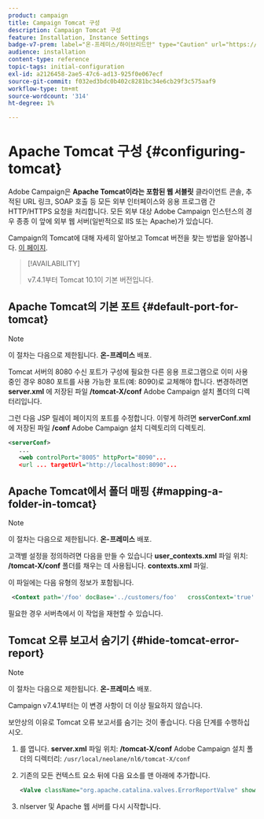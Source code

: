 ```yaml
---
product: campaign
title: Campaign Tomcat 구성
description: Campaign Tomcat 구성
feature: Installation, Instance Settings
badge-v7-prem: label="온-프레미스/하이브리드만" type="Caution" url="https://experienceleague.adobe.com/docs/campaign-classic/using/installing-campaign-classic/architecture-and-hosting-models/hosting-models-lp/hosting-models.html?lang=ko" tooltip="온-프레미스 및 하이브리드 배포에만 적용"
audience: installation
content-type: reference
topic-tags: initial-configuration
exl-id: a2126458-2ae5-47c6-ad13-925f0e067ecf
source-git-commit: f032ed3bdc0b402c8281bc34e6cb29f3c575aaf9
workflow-type: tm+mt
source-wordcount: '314'
ht-degree: 1%

---
```


# Apache Tomcat 구성 {#configuring-tomcat}

Adobe Campaign은 **Apache Tomcat이라는 포함된 웹 서블릿** 클라이언트 콘솔, 추적된 URL 링크, SOAP 호출 등 모든 외부 인터페이스와 응용 프로그램 간 HTTP/HTTPS 요청을 처리합니다. 모든 외부 대상 Adobe Campaign 인스턴스의 경우 종종 이 앞에 외부 웹 서버(일반적으로 IIS 또는 Apache)가 있습니다.

Campaign의 Tomcat에 대해 자세히 알아보고 Tomcat 버전을 찾는 방법을 알아봅니다. [이 페이지](../../production/using/locate-tomcat-version.md).

>[!AVAILABILITY]
>
> v7.4.1부터 Tomcat 10.1이 기본 버전입니다.
>


## Apache Tomcat의 기본 포트 {#default-port-for-tomcat}


>[!NOTE]
>
>이 절차는 다음으로 제한됩니다. **온-프레미스** 배포.
>

Tomcat 서버의 8080 수신 포트가 구성에 필요한 다른 응용 프로그램으로 이미 사용 중인 경우 8080 포트를 사용 가능한 포트(예: 8090)로 교체해야 합니다. 변경하려면 **server.xml** 에 저장된 파일 **/tomcat-X/conf** Adobe Campaign 설치 폴더의 디렉터리입니다.

그런 다음 JSP 릴레이 페이지의 포트를 수정합니다. 이렇게 하려면 **serverConf.xml** 에 저장된 파일 **/conf** Adobe Campaign 설치 디렉토리의 디렉토리.

```xml
<serverConf>
   ...
   <web controlPort="8005" httpPort="8090"...
   <url ... targetUrl="http://localhost:8090"...
```

## Apache Tomcat에서 폴더 매핑 {#mapping-a-folder-in-tomcat}


>[!NOTE]
>
>이 절차는 다음으로 제한됩니다. **온-프레미스** 배포.
>

고객별 설정을 정의하려면 다음을 만들 수 있습니다 **user_contexts.xml** 파일 위치: **/tomcat-X/conf** 폴더를 채우는 데 사용됩니다. **contexts.xml** 파일.

이 파일에는 다음 유형의 정보가 포함됩니다.

```xml
 <Context path='/foo' docBase='../customers/foo'   crossContext='true' debug='0' reloadable='true' trusted='false'/>
```

필요한 경우 서버측에서 이 작업을 재현할 수 있습니다.

## Tomcat 오류 보고서 숨기기 {#hide-tomcat-error-report}


>[!NOTE]
>
>이 절차는 다음으로 제한됩니다. **온-프레미스** 배포.
>
>Campaign v7.4.1부터는 이 변경 사항이 더 이상 필요하지 않습니다.
>

보안상의 이유로 Tomcat 오류 보고서를 숨기는 것이 좋습니다. 다음 단계를 수행하십시오.

1. 를 엽니다. **server.xml** 파일 위치: **/tomcat-X/conf** Adobe Campaign 설치 폴더의 디렉터리:  `/usr/local/neolane/nl6/tomcat-X/conf`
1. 기존의 모든 컨텍스트 요소 뒤에 다음 요소를 맨 아래에 추가합니다.

   ```xml
   <Valve className="org.apache.catalina.valves.ErrorReportValve" showReport="false" showServerInfo="false"/>
   ```

1. nlserver 및 Apache 웹 서버를 다시 시작합니다.
